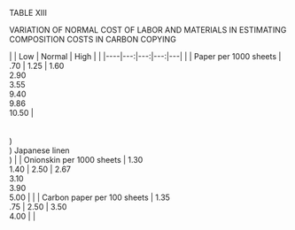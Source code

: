 TABLE XIII

VARIATION OF NORMAL COST OF LABOR AND MATERIALS IN ESTIMATING 
COMPOSITION COSTS IN CARBON COPYING 

| | Low | Normal | High | |
|----|---:|---:|---:|---| |
| Paper per 1000 sheets | .70 | 1.25 | 1.60 <br/> 2.90 <br/> 3.55 <br/> 9.40 <br/> 9.86 <br/> 10.50 | <br/><br/><br/>)<br/>) Japanese linen<br/>) | 
| Onionskin per 1000 sheets | 1.30 <br/> 1.40 | 2.50 | 2.67 <br/> 3.10 <br/> 3.90 <br/> 5.00 | |
| Carbon paper per 100 sheets | 1.35 <br/> .75 | 2.50 | 3.50 <br/> 4.00 | |
